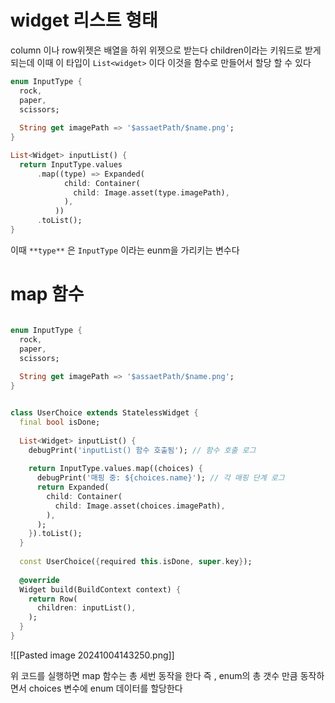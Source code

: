 
# widget 리스트 형태 

column 이나 row위젯은 배열을 하위 위젯으로 받는다 children이라는 키워드로 받게 되는데 
이때 이 타입이 `List<widget>` 이다 이것을 함수로 만들어서 할당 할 수 있다


```dart
enum InputType {  
  rock,  
  paper,  
  scissors;  
  
  String get imagePath => '$assaetPath/$name.png';  
}

List<Widget> inputList() {
  return InputType.values
      .map((type) => Expanded(
            child: Container(
              child: Image.asset(type.imagePath),
            ),
          ))
      .toList();
}
```

이때 `**type**` 은 `InputType` 이라는 eunm을 가리키는 변수다


# map 함수

```dart

enum InputType {  
  rock,  
  paper,  
  scissors;  
  
  String get imagePath => '$assaetPath/$name.png';  
}


class UserChoice extends StatelessWidget {  
  final bool isDone;  
  
  List<Widget> inputList() {  
    debugPrint('inputList() 함수 호출됨'); // 함수 호출 로그  
  
    return InputType.values.map((choices) {  
      debugPrint('매핑 중: ${choices.name}'); // 각 매핑 단계 로그  
      return Expanded(  
        child: Container(  
          child: Image.asset(choices.imagePath),  
        ),  
      );  
    }).toList();  
  }  
  
  const UserChoice({required this.isDone, super.key});  
  
  @override  
  Widget build(BuildContext context) {  
    return Row(  
      children: inputList(),  
    );  
  }  
}
```
![[Pasted image 20241004143250.png]]

위 코드를 실행하면 map 함수는 총 세번 동작을 한다 즉 , enum의 총 갯수 만큼 동작하면서 choices 변수에 enum 데이터를 할당한다 